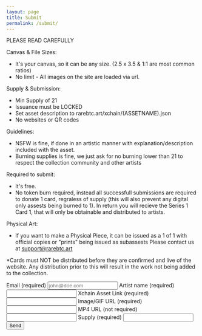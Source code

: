 ```yaml
---
layout: page
title: Submit
permalink: /submit/
---
```


PLEASE READ CAREFULLY

Canvas & File Sizes:
- It's your canvas, so it can be any size. (2.5 x 3.5 & 1:1 are most common ratios)
- No limit - All images on the site are loaded via url.

Supply & Submission:
- Min Supply of 21
- Issuance must be LOCKED
- Set asset description to rarebtc.art/xchain/(ASSETNAME).json
- No websites or QR codes

Guidelines:
- NSFW is fine, if done in an artistic manner with explanation/description included with the asset.
- Burning supplies is fine, we just ask for no burning lower than 21 to respect the collection community and other artists

Required to submit:
- It's free.
- No token burn required, instead all successfull submissions are required to donate 1 card, regraless of supply (this will also prevent any digital only assests being burned to 1). 
In return you will recieve the Series 1 Card 1, that will only be obtainable and distributed to artists.

Physical Art:
- If you want to make a Physical Piece, it can be issued as a 1 of 1 with official copies or "prints" being issued as subassests Please contact us at support@rarebtc.art


*Cards must NOT be distributed before they are confirmed and live of the website. Any distribution prior to this will result in the work not being added to the collection.

<form
  action="https://usebasin.com/f/17f8ff352369"
  method="POST"
  enctype="multipart/form-data"
  id="submisions"
>
<label for="email">Email <span class="small">(required)</span></label>
<input type="email" name="email" placeholder="john@doe.com" required />
<label for="text">Artist name <span class="small">(required)</span></label>
<input type="text" name="Artist Name" />
<label for="text">Xchain Asset Link <span class="small">(required)</span></label>
<input type="text" name="Asset Link" />
<label for="text">Image/GIF URL <span class="small">(required)</span></label>
<input type="text" name="Image/GIF URL" />
<label for="text">MP4 URL <span class="small">(not required)</span></label>
<input type="text" name="MP4 URL" />
<label for="text">Supply <span class="small">(required)</span></label>
<input type="text" name="Token Supply" />
<button type="submit" id="form-button">Send</button>
<div id="form-message"></div>
</form>

<script type="text/javascript">
var form = document.getElementById("my-contact-form");
var formMessage = document.getElementById("form-button");
var formButton = document.getElementById("form-button");
form.onsubmit = function(event) {
  event.preventDefault();

  if (confirm("Please make sure your submission is correct") == true) {
    formMessage.innerHTML = "Sending...";
    formMessage.disabled = true;
    var formData = new FormData(form);
    var xhr = new XMLHttpRequest();
    xhr.open("POST", form.action, true);
    xhr.onload = function(e) {
      console.log(xhr);
      if (xhr.status === 200) {
        formMessage.innerHTML = "Thank you!";
      } else {
        formMessage.innerHTML = "Please try again!"
        formMessage.disabled = false;
      }
    };
    xhr.send(formData);
  }
};
</script>
